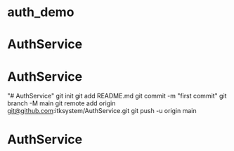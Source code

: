 # auth_demo
# AuthService
# AuthService
"# AuthService"  git init git add README.md git commit -m "first commit" git branch -M main git remote add origin git@github.com:itksystem/AuthService.git git push -u origin main
# AuthService
